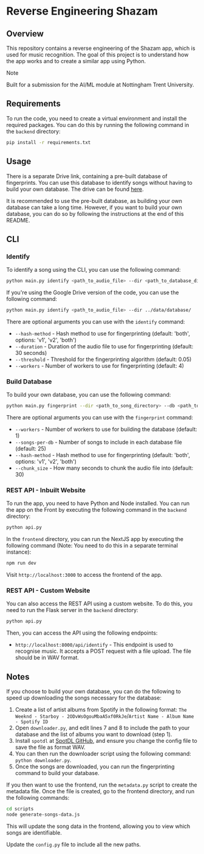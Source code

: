 # Reverse Engineering Shazam

## Overview

This repository contains a reverse engineering of the Shazam app, which is used for music recognition. The goal of this project is to understand how the app works and to create a similar app using Python.

> [!NOTE]
> Built for a submission for the AI/ML module at Nottingham Trent University.

## Requirements

To run the code, you need to create a virtual environment and install the required packages. You can do this by running the following command in the `backend` directory:

```bash
pip install -r requirements.txt
```

## Usage

There is a separate Drive link, containing a pre-built database of fingerprints. You can use this database to identify songs without having to build your own database. The drive can be found [here](https://drive.google.com/drive/folders/1oSW3iTOMQcXB8543ogFkoi89Y0OF6p9s?usp=sharing).

It is recommended to use the pre-built database, as building your own database can take a long time. However, if you want to build your own database, you can do so by following the instructions at the end of this README.

## CLI

### Identify

To identify a song using the CLI, you can use the following command:

```bash
python main.py identify <path_to_audio_file> --dir <path_to_database_directory>
```

If you're using the Google Drive version of the code, you can use the following command:

```bash
python main.py identify <path_to_audio_file> --dir ../data/database/
```

There are optional arguments you can use with the `identify` command:

- `--hash-method` - Hash method to use for fingerprinting (default: 'both', options: 'v1', 'v2', 'both')
- `--duration` - Duration of the audio file to use for fingerprinting (default: 30 seconds)
- `--threshold` - Threshold for the fingerprinting algorithm (default: 0.05)
- `--workers` - Number of workers to use for fingerprinting (default: 4)

### Build Database

To build your own database, you can use the following command:

```bash
python main.py fingerprint --dir <path_to_song_directory> --db <path_to_database_directory>
```

There are optional arguments you can use with the `fingerprint` command:

- `--workers` - Number of workers to use for building the database (default: 1)
- `--songs-per-db` - Number of songs to include in each database file (default: 25)
- `--hash-method` - Hash method to use for fingerprinting (default: 'both', options: 'v1', 'v2', 'both')
- `--chunk_size` - How many seconds to chunk the audio file into (default: 30)

### REST API - Inbuilt Website

To run the app, you need to have Python and Node installed. You can run the app on the Front by executing the following command in the `backend` directory:

```bash
python api.py
```

In the `frontend` directory, you can run the NextJS app by executing the following command (Note: You need to do this in a separate terminal instance):

```bash
npm run dev
```

Visit `http://localhost:3000` to access the frontend of the app.

### REST API - Custom Website

You can also access the REST API using a custom website. To do this, you need to run the Flask server in the `backend` directory:

```bash
python api.py
```

Then, you can access the API using the following endpoints:

- `http://localhost:8000/api/identify` - This endpoint is used to recognise music. It accepts a POST request with a file upload. The file should be in WAV format.

## Notes

If you choose to build your own database, you can do the following to speed up downloading the songs necessary for the database:

1. Create a list of artist albums from Spotify in the following format:
   `The Weeknd - Starboy - 2ODvWsOgouMbaA5xf0RkJe`/`Artist Name - Album Name - Spotify ID`
2. Open `downloader.py`, and edit lines 7 and 8 to include the path to your database and the list of albums you want to download (step 1).
3. Install `spotdl` at [SpotDL GitHub](https://github.com/spotDL/spotify-downloader), and ensure you change the config file to save the file as format WAV.
4. You can then run the downloader script using the following command: `python downloader.py`.
5. Once the songs are downloaded, you can run the fingerprinting command to build your database.

If you then want to use the frontend, run the `metadata.py` script to create the metadata file. Once the file is created, go to the frontend directory, and run the following commands:

```bash
cd scripts
node generate-songs-data.js
```

This will update the song data in the frontend, allowing you to view which songs are identifiable.

Update the `config.py` file to include all the new paths.
